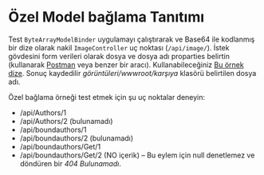 # <a name="custom-model-binding-demo"></a>Özel Model bağlama Tanıtımı

Test `ByteArrayModelBinder` uygulamayı çalıştırarak ve Base64 ile kodlanmış bir dize olarak nakil `ImageController` uç noktası (`/api/image/`). İstek gövdesini form verileri olarak dosya ve dosya adı proparties belirtin (kullanarak [Postman](https://www.getpostman.com/) veya benzer bir aracı). Kullanabileceğiniz [Bu örnek dize](Base64String.txt). Sonuç kaydedilir *görüntüleri/wwwroot/karşıya* klasörü belirtilen dosya adı.

Özel bağlama örneği test etmek için şu uç noktalar deneyin:

* /api/Authors/1
* /api/Authors/2 (bulunamadı)
* /api/boundauthors/1
* /api/boundauthors/2 (bulunamadı)
* /api/boundauthors/Get/1
* /api/boundauthors/Get/2 (NO içerik) &ndash; Bu eylem için null denetlemez ve döndüren bir *404 Bulunamadı*.
